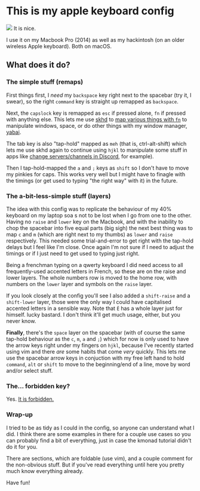# This is my apple keyboard config

![](https://github.com/Rougemoot/kmonad/blob/master/keymap/user/Rougemoot/image.png)
It is nice.

I use it on my Macbook Pro (2014) as well as my hackintosh (on an older wireless Apple keyboard). Both on macOS.

## What does it do?

### The simple stuff (remaps)

First things first, I *need* my `backspace` key right next to the spacebar (try it, I swear), so the right `command` key is straight up remapped as `backspace`.

Next, the `capslock` key is remapped as `esc` if pressed alone, `fn` if pressed with anything else. This lets me use [skhd](https://github.com/koekeishiya/skhd) to [map various things with `fn`](https://github.com/Rougemoot/dotfiles/blob/master/skhd/skhdrc#L8) to manipulate windows, space, or do other things with my window manager, [yabai](https://github.com/koekeishiya/yabai/).

The tab key is also "tap-hold" mapped as `meh` (that is, ctrl-alt-shift) which lets me use skhd again to continue using `hjkl` to manipulate some stuff in apps like [change servers/channels in Discord](https://github.com/Rougemoot/dotfiles/blob/master/skhd/skhdrc#L129), for example).

Then I tap-hold-mapped the `a` and `;` keys as `shift` so I don't have to move my pinkies for caps. This works very well but I might have to finagle with the timings (or get used to typing "the right way" with it) in the future.

### The a-bit-less-simple stuff (layers)

The idea with this config was to replicate the behaviour of my 40% keyboard on my laptop soa s not to be lost when I go from one to the other. Having no `raise` and `lower` key on the Macbook, and with the inability to chop the spacebar into five equal parts (big sigh) the next best thing was to map `c` and `m` (which are right next to my thumbs) as `lower` and `raise` respectively. This needed some trial-and-error to get right with the tap-hold delays but I feel like I'm close. Once again I'm not sure if I need to adjust the timings or if I just need to get used to typing just right.

Being a frenchman typing on a qwerty keyboard I did need access to all frequently-used accented letters in French, so these are on the raise and lower layers. The whole numbers row is moved to the home row, with numbers on the `lower` layer and symbols on the `raise` layer.

If you look closely at the config you'll see I also added a `shift-raise` and a `shift-lower` layer, those were the only way I could have capitalised accented letters in a sensible way. Note that `Ê` has a whole layer just for himself. lucky bastard. I don't think it'll get much usage, either, but you never know.

**Finally**, there's the `space` layer on the spacebar (with of course the same tap-hold behaviour as the `c`, `m`, `a` and `;`) which for now is only used to have the arrow keys right under my fingers on `hjkl`, because I've recently started using vim and there *are* some habits that come *very* quickly. This lets me use the spacebar arrow keys in conjuction with my free left hand to hold `command`, `alt` or `shift` to move to the beginning/end of a line, move by word and/or select stuff.

### The... forbidden key?

Yes. [It is forbidden.](https://github.com/david-janssen/kmonad/issues/106)

### Wrap-up

I tried to be as tidy as I could in the config, so anyone can understand what I did. I think there are some examples in there for a couple use cases so you can probably find a bit of everything, just in case the kmonad tutorial didn't do it for you.

There are sections, which are foldable (use vim), and a couple comment for the non-obvious stuff. But if you've read everything until here you pretty much know everything already.

Have fun!
